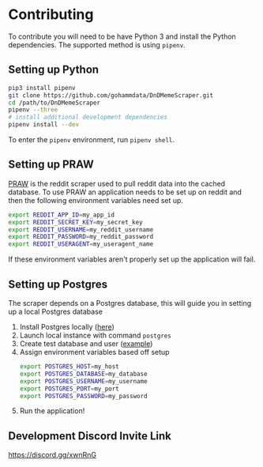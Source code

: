 # Contributing

To contribute you will need to be have Python 3 and install the Python dependencies. The supported method is using `pipenv`.

## Setting up Python

```bash
pip3 install pipenv
git clone https://github.com/gohammdata/DnDMemeScraper.git
cd /path/to/DnDMemeScraper
pipenv --three
# install additional development dependencies
pipenv install --dev
```

To enter the `pipenv` environment, run `pipenv shell`.

## Setting up PRAW

[PRAW](https://praw.readthedocs.io/en/latest/) is the reddit scraper used to pull reddit data into the cached database. To use PRAW an application needs to be set up on reddit and then the following environment variables need set up.

```bash
export REDDIT_APP_ID=my_app_id
export REDDIT_SECRET_KEY=my_secret_key
export REDDIT_USERNAME=my_reddit_username
export REDDIT_PASSWORD=my_reddit_password
export REDDIT_USERAGENT=my_useragent_name
```

If these environment variables aren't properly set up the application will fail.

## Setting up Postgres

The scraper depends on a Postgres database, this will guide you in
setting up a local Postgres database

1. Install Postgres locally ([here](https://www.postgresql.org/docs/9.3/tutorial-install.html))
1. Launch local instance with command ```postgres```
1. Create test database and user ([example](https://www.postgresql.org/docs/9.0/sql-createdatabase.html))
1. Assign environment variables based off setup 
    ```bash
    export POSTGRES_HOST=my_host
    export POSTGRES_DATABASE=my_database
    export POSTGRES_USERNAME=my_username
    export POSTGRES_PORT=my_port
    export POSTGRES_PASSWORD=my_password
    ```
1. Run the application!

## Development Discord Invite Link

https://discord.gg/xwnRnG
